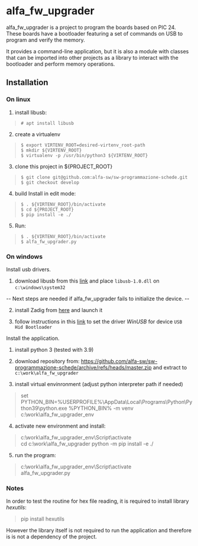 # alfa_fw_upgrader
alfa_fw_upgrader is a project to program the boards based on PIC 24.
These boards have a bootloader featuring a set of commands on USB to program
and verify the memory.  

It provides a command-line application, but it is also a module with classes
that can be imported into other projects as a library to interact with
the bootloader and perform memory operations.

## Installation

### On linux

1. install libusb:
>     # apt install libusb

2. create a virtualenv 
>     $ export VIRTENV_ROOT=desired-virtenv_root-path
>     $ mkdir ${VIRTENV_ROOT}
>     $ virtualenv -p /usr/bin/python3 ${VIRTENV_ROOT}

3. clone this project in ${PROJECT_ROOT}
>     $ git clone git@github.com:alfa-sw/sw-programmazione-schede.git
>     $ git checkout develop

4. build Install in edit mode:
>     $ . ${VIRTENV_ROOT}/bin/activate
>     $ cd ${PROJECT_ROOT}
>     $ pip install -e ./

5. Run:
>     $ . ${VIRTENV_ROOT}/bin/activate
>     $ alfa_fw_upgrader.py

### On windows

Install usb drivers.

1. download libusb from this [link](https://github.com/libusb/libusb/releases/download/v1.0.24/libusb-1.0.24.7z)
   and place `libusb-1.0.dll` on `c:\windows\system32`

 -- Next steps are needed if alfa_fw_upgrader fails to initialize the device. --

2. install Zadig from [here](https://zadig.akeo.ie/) and launch it

3. follow instructions in this [link](https://github.com/pbatard/libwdi/wiki/Zadig)
   to set the driver *WinUSB* for device `USB Hid Bootloader`


Install the application.

1. install python 3 (tested with 3.9)

2. download repository from:
   https://github.com/alfa-sw/sw-programmazione-schede/archive/refs/heads/master.zip
   and extract to `c:\work\alfa_fw_upgrader`

3. install virtual envinronment (adjust python interpreter path if needed)
>    set PYTHON_BIN=%USERPROFILE%\AppData\Local\Programs\Python\Python39\python.exe
>    %PYTHON_BIN% -m venv c:\work\alfa_fw_upgrader_env

4. activate new environment and install:
>    c:\work\alfa_fw_upgrader_env\Script\activate   
>    cd c:\work\alfa_fw_upgrader
>    python -m pip install -e ./

5. run the program:
>    c:\work\alfa_fw_upgrader_env\Script\activate   
>    alfa_fw_upgrader.py 

### Notes
In order to test the routine for hex file reading, it is required to install 
library *hexutils*:

>    pip install hexutils

However the library itself is not required to run the application and therefore
is is not a dependency of the project.

